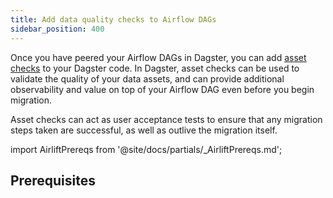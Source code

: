 ```yaml
---
title: Add data quality checks to Airflow DAGs
sidebar_position: 400
---
```


Once you have peered your Airflow DAGs in Dagster, you can add [asset checks](/guides/test/asset-checks) to your Dagster code. In Dagster, asset checks can be used to validate the quality of your data assets, and can provide additional observability and value on top of your Airflow DAG even before you begin migration.

Asset checks can act as user acceptance tests to ensure that any migration steps taken are successful, as well as outlive the migration itself.

import AirliftPrereqs from '@site/docs/partials/\_AirliftPrereqs.md';

## Prerequisites

<AirliftPrereqs />
